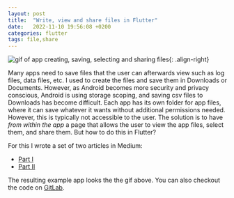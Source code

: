 ```yaml
---
layout: post
title:  "Write, view and share files in Flutter"
date:   2022-11-10 19:56:08 +0200
categories: flutter
tags: file,share
---
```




![gif of app creating, saving, selecting and sharing files](/assets/images/app-files-flutter/full_file_app.gif "create, select and share files in flutter"){: .align-right}

Many apps need to save files that the user can afterwards view such as log files, data files, etc. I used to create the files and save them in Downloads or Documents.  However, as Android becomes more security and privacy conscious, Android is using storage scoping, and saving csv files to Downloads has become difficult. 
Each app has its own folder for app files, where it can save whatever it wants without additional permissions needed. However, this is typically not accessible to the user. The solution is to have _from within the app_ a page that allows the user to view the app files, select them, and share them. But how to do this in Flutter?
<!--more-->

For this I wrote a set of two articles in Medium:
- [Part I](https://medium.com/@dsavir-h/write-view-and-share-app-files-part-i-d6f2170f2cb2)
- [Part II](https://medium.com/@dsavir-h/write-view-and-share-app-files-part-ii-20a7a7435df2)

The resulting example app looks the the gif above. You can also checkout  the code on [GitLab](https://gitlab.com/dsavir/medium-file-app).

